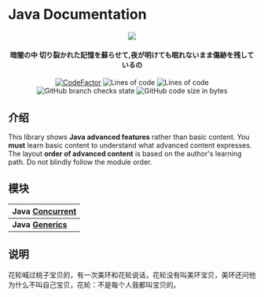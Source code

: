 # Java Documentation

<p align="center">
<img src = "https://user-images.githubusercontent.com/39553613/145566584-494920e6-bdac-4c23-985d-9d00187c90e1.jpg">
</p>

<h4 align="center">暗闇の中 切り裂かれた記憶を蘇らせて,夜が明けても眠れないまま傷跡を残しているの</h4>
<p align="center">
<a href="https://www.codefactor.io/repository/github/caishangqi/homeward-webstorebridge/overview/java-document-demo"><img src="https://www.codefactor.io/repository/github/caishangqi/homeward-webstorebridge/badge/plugin-webstore-bridge" alt="CodeFactor" /></a>
<img alt="Lines of code" src="https://img.shields.io/tokei/lines/github/Caishangqi/java-document-demo">
<img alt="Lines of code" src="https://img.shields.io/badge/Java-16-green">
<img alt="GitHub branch checks state" src="https://img.shields.io/github/checks-status/Caishangqi/java-document-demo/master?label=build">
<img alt="GitHub code size in bytes" src="https://img.shields.io/github/languages/code-size/Caishangqi/java-document-demo">
</p>

## 介绍

This library shows **Java advanced features** rather than basic content. You **must** learn basic content to understand
what advanced content expresses. The layout **order of advanced content** is based on the author's learning path. Do not
blindly follow the module order.

## 模块

| **Java** [**Concurrent**](https://github.com/Caishangqi/java-document-demo/tree/master/src/main/java/concurrent) |
|------------------------------------------------------------------------------------------------------------------|
| **Java** [**Generics**](https://github.com/Caishangqi/java-document-demo/tree/master/src/main/java/generics)     |

## 说明

花轮喊过桃子宝贝的，有一次美环和花轮说话，花轮没有叫美环宝贝，美环还问他为什么不叫自己宝贝，花轮：不是每个人我都叫宝贝的。